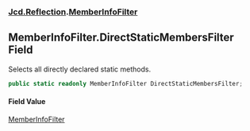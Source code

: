 ### [Jcd.Reflection](Jcd.Reflection.md 'Jcd.Reflection').[MemberInfoFilter](MemberInfoFilter.md 'Jcd.Reflection.MemberInfoFilter')

## MemberInfoFilter.DirectStaticMembersFilter Field

Selects all directly declared static methods.

```csharp
public static readonly MemberInfoFilter DirectStaticMembersFilter;
```

#### Field Value
[MemberInfoFilter](MemberInfoFilter.md 'Jcd.Reflection.MemberInfoFilter')